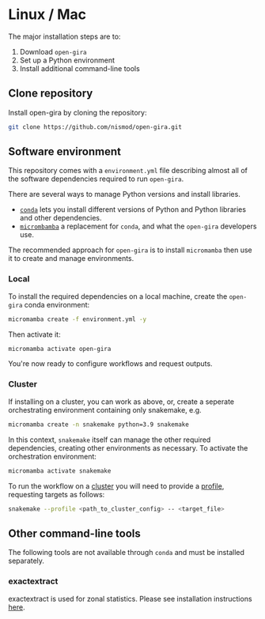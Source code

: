 # Linux / Mac

The major installation steps are to:
1. Download `open-gira`
1. Set up a Python environment
1. Install additional command-line tools

## Clone repository

Install open-gira by cloning the repository:

```bash
git clone https://github.com/nismod/open-gira.git
```

## Software environment

This repository comes with a `environment.yml` file describing almost all of the
software dependencies required to run `open-gira`.

There are several ways to manage Python versions and install libraries.
- [`conda`](https://docs.conda.io/en/latest/) lets you install different versions of Python
  and Python libraries and other dependencies.
- [`micrombamba`](https://mamba.readthedocs.io/en/latest/user_guide/micromamba.html#micromamba) 
  a replacement for `conda`, and what the `open-gira` developers use.

The recommended approach for `open-gira` is to install `micromamba` then use it
to create and manage environments.

### Local

To install the required dependencies on a local machine, create the `open-gira`
conda environment:

```bash
micromamba create -f environment.yml -y
```

Then activate it:

```bash
micromamba activate open-gira
```

You're now ready to configure workflows and request outputs.

### Cluster

If installing on a cluster, you can work as above, or, create a seperate
orchestrating environment containing only snakemake, e.g.
```bash
micromamba create -n snakemake python=3.9 snakemake
```

In this context, `snakemake` itself can manage the other required dependencies,
creating other environments as necessary. To activate the orchestration
environment:
```bash
micromamba activate snakemake
```

To run the workflow on a [cluster](https://snakemake.readthedocs.io/en/stable/executing/cluster.html)
you will need to provide a [profile](https://snakemake.readthedocs.io/en/stable/executing/cli.html#profiles),
requesting targets as follows:
```bash
snakemake --profile <path_to_cluster_config> -- <target_file>
```

## Other command-line tools

The following tools are not available through `conda` and must be installed separately.

### exactextract

exactextract is used for zonal statistics. Please see installation instructions [here](https://github.com/isciences/exactextract).
